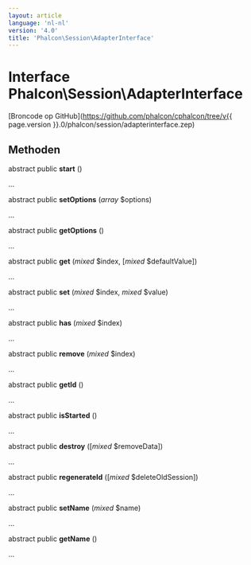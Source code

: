 ```yaml
---
layout: article
language: 'nl-nl'
version: '4.0'
title: 'Phalcon\Session\AdapterInterface'
---
```

# Interface **Phalcon\Session\AdapterInterface**

[Broncode op GitHub](https://github.com/phalcon/cphalcon/tree/v{{ page.version }}.0/phalcon/session/adapterinterface.zep)

## Methoden

abstract public **start** ()

...

abstract public **setOptions** (*array* $options)

...

abstract public **getOptions** ()

...

abstract public **get** (*mixed* $index, [*mixed* $defaultValue])

...

abstract public **set** (*mixed* $index, *mixed* $value)

...

abstract public **has** (*mixed* $index)

...

abstract public **remove** (*mixed* $index)

...

abstract public **getId** ()

...

abstract public **isStarted** ()

...

abstract public **destroy** ([*mixed* $removeData])

...

abstract public **regenerateId** ([*mixed* $deleteOldSession])

...

abstract public **setName** (*mixed* $name)

...

abstract public **getName** ()

...